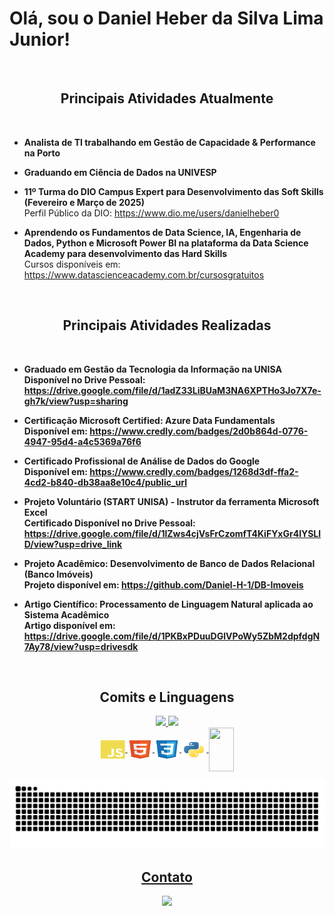 # Olá, sou o Daniel Heber da Silva Lima Junior!

<br>

 <h2 align="center">Principais Atividades Atualmente</h2>

 <br>
 
 - <b> Analista de TI trabalhando em Gestão de Capacidade & Performance na Porto </b> <br>

 - <b> Graduando em Ciência de Dados na UNIVESP </b> <br>

 - <b> 11º Turma do DIO Campus Expert para Desenvolvimento das Soft Skills (Fevereiro e Março de 2025) </b> <br>
   Perfil Público da DIO: https://www.dio.me/users/danielheber0

- <b> Aprendendo os Fundamentos de Data Science, IA, Engenharia de Dados, Python e Microsoft Power BI na plataforma da Data Science Academy para desenvolvimento das Hard Skills </b> <br>
  Cursos disponíveis em: https://www.datascienceacademy.com.br/cursosgratuitos

<br>

 <h2 align="center">Principais Atividades Realizadas</h2>

 <br>

   - <b> Graduado em Gestão da Tecnologia da Informação na UNISA <b><br>
 Disponível no Drive Pessoal: https://drive.google.com/file/d/1adZ33LiBUaM3NA6XPTHo3Jo7X7e-gh7k/view?usp=sharing
 
  - <b> Certificação Microsoft Certified: Azure Data Fundamentals <b><br>
 Disponível em: https://www.credly.com/badges/2d0b864d-0776-4947-95d4-a4c5369a76f6

  - <b> Certificado Profissional de Análise de Dados do Google <b><br>
 Disponível em: https://www.credly.com/badges/1268d3df-ffa2-4cd2-b840-db38aa8e10c4/public_url

 - <b> Projeto Voluntário (START UNISA) - Instrutor da ferramenta Microsoft Excel </b> <br>
 Certificado Disponível no Drive Pessoal: https://drive.google.com/file/d/1lZws4cjVsFrCzomfT4KiFYxGr4lYSLlD/view?usp=drive_link
 
 - <b> Projeto Acadêmico: Desenvolvimento de Banco de Dados Relacional (Banco Imóveis) </b> <br>
 Projeto disponível em: https://github.com/Daniel-H-1/DB-Imoveis
 
 - <b> Artigo Científico: Processamento de Linguagem Natural aplicada ao Sistema Acadêmico <b> <br>
 Artigo disponível em: https://drive.google.com/file/d/1PKBxPDuuDGlVPoWy5ZbM2dpfdgN7Ay78/view?usp=drivesdk
<br>

<h2 align="center"> Comits e Linguagens </h2>

<div align="center">
  <a href="https://github.com/Daniel-H-1">
  <img height="180em" src="https://github-readme-stats.vercel.app/api?username=Daniel-H-1&show_icons=true&theme=dark&include_all_commits=true&count_private=true"/>
  <img height="180em" src="https://github-readme-stats.vercel.app/api/top-langs/?username=Daniel-H-1&layout=compact&langs_count=7&theme=dark"/>
</div>
<div style="display: inline_block" ALIGN="center">
  <img align="center" alt="Rafa-Js" height="30" width="40" src="https://raw.githubusercontent.com/devicons/devicon/master/icons/javascript/javascript-plain.svg">
  <img align="center" alt="HTML" height="30" width="40" src="https://raw.githubusercontent.com/devicons/devicon/master/icons/html5/html5-original.svg">
  <img align="center" alt="CSS" height="30" width="40" src="https://raw.githubusercontent.com/devicons/devicon/master/icons/css3/css3-original.svg">
  <img align="center" alt="Python" height="30" width="40" src="https://raw.githubusercontent.com/devicons/devicon/master/icons/python/python-original.svg">
  <img align="center" height="70" width="40" img src="https://cdn.jsdelivr.net/gh/devicons/devicon/icons/mysql/mysql-original-wordmark.svg" />
</div>
<div align="center">

  ![snake animation](https://github.com/Daniel-H-1/Daniel-H-1/blob/output/github-contribution-grid-snake-dark.svg)
  
</div>
<h2></h2>

<h2 align="center">Contato</h2>
<div align="center">
 <a target=_blank href="https://www.linkedin.com/in/daniel-h-s-l-junior">
  <img src="https://img.shields.io/badge/LinkedIn-0077B5?style=for-the-badge&logo=linkedin&logoColor=white"></a>
</div>
